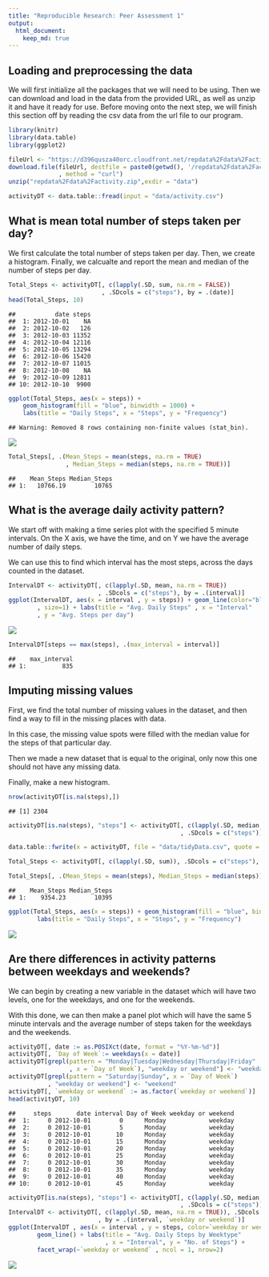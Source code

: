 ```yaml
---
title: "Reproducible Research: Peer Assessment 1"
output: 
  html_document:
    keep_md: true
---
```



## Loading and preprocessing the data

We will first initialize all the packages that we will need to be using.
Then we can download and load in the data from the provided URL, as well as
unzip it and have it ready for use. Before moving onto the next step, we will
finish this section off by reading the csv data from the url file to our
program. 


```r
library(knitr)
library(data.table)
library(ggplot2)

fileUrl <- "https://d396qusza40orc.cloudfront.net/repdata%2Fdata%2Factivity.zip"
download.file(fileUrl, destfile = paste0(getwd(), '/repdata%2Fdata%2Factivity.zip')
              , method = "curl")
unzip("repdata%2Fdata%2Factivity.zip",exdir = "data")

activityDT <- data.table::fread(input = "data/activity.csv")
```

## What is mean total number of steps taken per day?

We first calculate the total number of steps taken per day.
Then, we create a histogram.
Finally, we calcualte and report the mean and median of the number of steps
per day.


```r
Total_Steps <- activityDT[, c(lapply(.SD, sum, na.rm = FALSE))
                          , .SDcols = c("steps"), by = .(date)] 
head(Total_Steps, 10)
```

```
##           date steps
##  1: 2012-10-01    NA
##  2: 2012-10-02   126
##  3: 2012-10-03 11352
##  4: 2012-10-04 12116
##  5: 2012-10-05 13294
##  6: 2012-10-06 15420
##  7: 2012-10-07 11015
##  8: 2012-10-08    NA
##  9: 2012-10-09 12811
## 10: 2012-10-10  9900
```

```r
ggplot(Total_Steps, aes(x = steps)) +
    geom_histogram(fill = "blue", binwidth = 1000) +
    labs(title = "Daily Steps", x = "Steps", y = "Frequency")
```

```
## Warning: Removed 8 rows containing non-finite values (stat_bin).
```

![](PA1_template_files/figure-html/unnamed-chunk-2-1.png)<!-- -->

```r
Total_Steps[, .(Mean_Steps = mean(steps, na.rm = TRUE)
                , Median_Steps = median(steps, na.rm = TRUE))]
```

```
##    Mean_Steps Median_Steps
## 1:   10766.19        10765
```

## What is the average daily activity pattern?

We start off with making a time series plot with the specified 5 minute intervals.
On the X axis, we have the time, and on Y we have the average number of daily
steps. 

We can use this to find which interval has the most steps, across the days counted
in the dataset.


```r
IntervalDT <- activityDT[, c(lapply(.SD, mean, na.rm = TRUE))
                         , .SDcols = c("steps"), by = .(interval)] 
ggplot(IntervalDT, aes(x = interval , y = steps)) + geom_line(color="blue"
        , size=1) + labs(title = "Avg. Daily Steps" , x = "Interval"
        , y = "Avg. Steps per day")
```

![](PA1_template_files/figure-html/unnamed-chunk-3-1.png)<!-- -->

```r
IntervalDT[steps == max(steps), .(max_interval = interval)]
```

```
##    max_interval
## 1:          835
```

## Imputing missing values

First, we find the total number of missing values in the dataset, and then
find a way to fill in the missing places with data.

In this case, the missing value spots were filled with the median value for the
steps of that particular day.

Then we made a new dataset that is equal to the original, only now this one
should not have any missing data.

Finally, make a new histogram. 


```r
nrow(activityDT[is.na(steps),])
```

```
## [1] 2304
```

```r
activityDT[is.na(steps), "steps"] <- activityDT[, c(lapply(.SD, median, na.rm = TRUE))
                                                , .SDcols = c("steps")]

data.table::fwrite(x = activityDT, file = "data/tidyData.csv", quote = FALSE)

Total_Steps <- activityDT[, c(lapply(.SD, sum)), .SDcols = c("steps"), by = .(date)]

Total_Steps[, .(Mean_Steps = mean(steps), Median_Steps = median(steps))]
```

```
##    Mean_Steps Median_Steps
## 1:    9354.23        10395
```

```r
ggplot(Total_Steps, aes(x = steps)) + geom_histogram(fill = "blue", binwidth = 1000) + 
        labs(title = "Daily Steps", x = "Steps", y = "Frequency")
```

![](PA1_template_files/figure-html/unnamed-chunk-4-1.png)<!-- -->

## Are there differences in activity patterns between weekdays and weekends?

We can begin by creating a new variable in the dataset which will have two levels,
one for the weekdays, and one for the weekends. 

With this done, we can then make a panel plot which will have the same 5 minute
intervals and the average number of steps taken for the weekdays and the 
weekends. 


```r
activityDT[, date := as.POSIXct(date, format = "%Y-%m-%d")]
activityDT[, `Day of Week`:= weekdays(x = date)]
activityDT[grepl(pattern = "Monday|Tuesday|Wednesday|Thursday|Friday"
                 , x = `Day of Week`), "weekday or weekend"] <- "weekday"
activityDT[grepl(pattern = "Saturday|Sunday", x = `Day of Week`)
           , "weekday or weekend"] <- "weekend"
activityDT[, `weekday or weekend` := as.factor(`weekday or weekend`)]
head(activityDT, 10)
```

```
##     steps       date interval Day of Week weekday or weekend
##  1:     0 2012-10-01        0      Monday            weekday
##  2:     0 2012-10-01        5      Monday            weekday
##  3:     0 2012-10-01       10      Monday            weekday
##  4:     0 2012-10-01       15      Monday            weekday
##  5:     0 2012-10-01       20      Monday            weekday
##  6:     0 2012-10-01       25      Monday            weekday
##  7:     0 2012-10-01       30      Monday            weekday
##  8:     0 2012-10-01       35      Monday            weekday
##  9:     0 2012-10-01       40      Monday            weekday
## 10:     0 2012-10-01       45      Monday            weekday
```

```r
activityDT[is.na(steps), "steps"] <- activityDT[, c(lapply(.SD, median, na.rm = TRUE))
                                                , .SDcols = c("steps")]
IntervalDT <- activityDT[, c(lapply(.SD, mean, na.rm = TRUE)), .SDcols = c("steps")
                         , by = .(interval, `weekday or weekend`)] 
ggplot(IntervalDT , aes(x = interval , y = steps, color=`weekday or weekend`)) + 
        geom_line() + labs(title = "Avg. Daily Steps by Weektype"
                           , x = "Interval", y = "No. of Steps") + 
        facet_wrap(~`weekday or weekend` , ncol = 1, nrow=2)
```

![](PA1_template_files/figure-html/unnamed-chunk-5-1.png)<!-- -->
